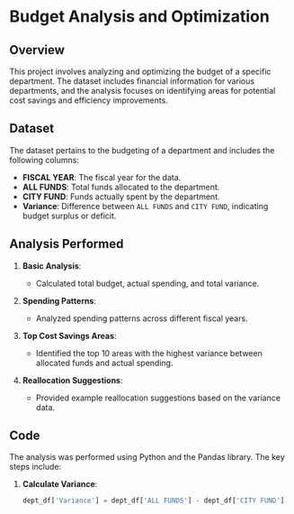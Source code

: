 # Budget Analysis and Optimization

## Overview

This project involves analyzing and optimizing the budget of a specific department. The dataset includes financial information for various departments, and the analysis focuses on identifying areas for potential cost savings and efficiency improvements.

## Dataset

The dataset pertains to the budgeting of a department and includes the following columns:

- **FISCAL YEAR**: The fiscal year for the data.
- **ALL FUNDS**: Total funds allocated to the department.
- **CITY FUND**: Funds actually spent by the department.
- **Variance**: Difference between `ALL FUNDS` and `CITY FUND`, indicating budget surplus or deficit.

## Analysis Performed

1. **Basic Analysis**:
   - Calculated total budget, actual spending, and total variance.

2. **Spending Patterns**:
   - Analyzed spending patterns across different fiscal years.

3. **Top Cost Savings Areas**:
   - Identified the top 10 areas with the highest variance between allocated funds and actual spending.

4. **Reallocation Suggestions**:
   - Provided example reallocation suggestions based on the variance data.

## Code

The analysis was performed using Python and the Pandas library. The key steps include:

1. **Calculate Variance**:
   ```python
   dept_df['Variance'] = dept_df['ALL FUNDS'] - dept_df['CITY FUND']
